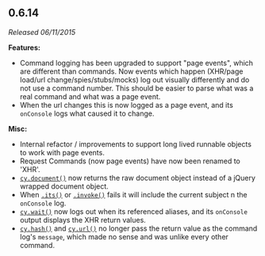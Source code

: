 ## 0.6.14

_Released 06/11/2015_

**Features:**

- Command logging has been upgraded to support "page events", which are
  different than commands. Now events which happen (XHR/page load/url
  change/spies/stubs/mocks) log out visually differently and do not use a
  command number. This should be easier to parse what was a real command and
  what was a page event.
- When the url changes this is now logged as a page event, and its `onConsole`
  logs what caused it to change.

**Misc:**

- Internal refactor / improvements to support long lived runnable objects to
  work with page events.
- Request Commands (now page events) have now been renamed to 'XHR'.
- [`cy.document()`](/api/commands/document) now returns the raw document object
  instead of a jQuery wrapped document object.
- When [`.its()`](/api/commands/its) or [`.invoke()`](/api/commands/invoke)
  fails it will include the current subject n the `onConsole` log.
- [`cy.wait()`](/api/commands/wait) now logs out when its referenced aliases,
  and its `onConsole` output displays the XHR return values.
- [`cy.hash()`](/api/commands/hash) and [`cy.url()`](/api/commands/url) no
  longer pass the return value as the command log's `message`, which made no
  sense and was unlike every other command.
